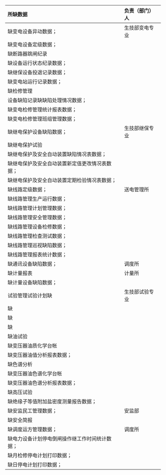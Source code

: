 |所缺数据|负责（部门）人|
|:--|:--|
|缺变电设备异动数据；|生技部变电专业|
|缺变电设备定级数据；||
|缺断路器跳闸纪录||
|缺设备运行状态纪录数据；||
|缺继保设备投退记录数据；||
|缺变电站运行记录数据；||
|缺检修管理||
|设备缺陷记录缺缺陷处理情况数据；||
|缺变电检修管理统计报表数据；||
|缺变电检修管理班组管理数据；||
|缺继电保护设备缺陷数据；|生技部继保专业|
|缺继电保护试验||
|缺继电保护及安全自动装置缺陷情况表数据；||
|缺继电保护及安全自动装置新定值更改情况表数据；||
|缺继电保护及安全自动装置定期检验情况表数据；||
|缺线路定级数据；|送电管理所|
|缺线路管理生产运行数据；||
|缺线路管理计划管理数据；||
|缺线路管理安全管理数据；||
|缺线路管理设备检修数据；||
|缺线路管理检查测试数据；||
|缺线路管理巡视缺陷数据；||
|缺线路管理报表统计数据；||
|缺通讯设备缺陷数据；|调度所|
|缺计量报表|计量所|
|缺计量设备缺陷数据；||
|试验管理试验计划缺|生技部试验专业|
|缺||
|缺||
|缺||
|缺油试验||
|缺变压器油质化学台帐||
|缺变压器油值分析报表数据；||
|缺色谱分析||
|缺变压器油色谱化学台帐||
|缺变压器油色谱分析报表数据；||
|缺高压试验||
|缺绝缘子等值附加盐密度测量报告数据；||
|缺安监民工管理数据；|安监部|
|缺安全简报||
|缺调度运方管理数据；|调度所|
|缺电力设备计划停电倒闸操作继工作时间统计数据；||
|缺月检修停电计划打印数据；||
|缺日停电计划打印数据；|||
